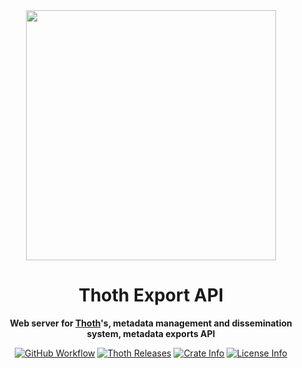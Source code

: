 <div align="center">
  <img src="https://cdn.thoth.pub/thoth_logo.png" height="400" />

  <h1>Thoth Export API</h1>

  <p>
    <strong>Web server for <a href="https://github.com/thoth-pub/thoth/">Thoth</a>'s, metadata management and dissemination system, metadata exports API</strong>
  </p>

  <p>
    <a href="https://github.com/thoth-pub/thoth/actions"><img alt="GitHub Workflow" src="https://img.shields.io/github/actions/workflow/status/thoth-pub/thoth/build_test_and_check.yml?branch=master"></a>
    <a href="https://github.com/thoth-pub/thoth/releases"><img alt="Thoth Releases" src="https://img.shields.io/github/release/thoth-pub/thoth.svg?colorB=58839b&maxAge=86400"/></a>
    <a href="https://crates.io/crates/thoth-api-server"><img alt="Crate Info" src="https://img.shields.io/crates/v/thoth-api-server.svg?maxAge=86400"/></a>
    <a href="https://github.com/thoth-pub/thoth/blob/master/LICENSE"><img alt="License Info" src="https://img.shields.io/github/license/thoth-pub/thoth.svg?colorB=blue"/></a>
  </p>
</div>

